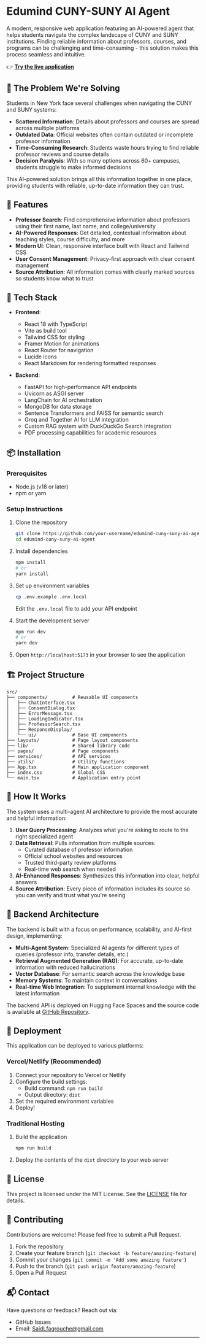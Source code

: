 # Edumind CUNY-SUNY AI Agent

A modern, responsive web application featuring an AI-powered agent that helps students navigate the complex landscape of CUNY and SUNY institutions. Finding reliable information about professors, courses, and programs can be challenging and time-consuming - this solution makes this process seamless and intuitive.

👉 **[Try the live application](https://edumind-cuny-suny-ai-agent.vercel.app/)**

## 🎯 The Problem We're Solving

Students in New York face several challenges when navigating the CUNY and SUNY systems:

- **Scattered Information**: Details about professors and courses are spread across multiple platforms
- **Outdated Data**: Official websites often contain outdated or incomplete professor information
- **Time-Consuming Research**: Students waste hours trying to find reliable professor reviews and course details
- **Decision Paralysis**: With so many options across 60+ campuses, students struggle to make informed decisions

This AI-powered solution brings all this information together in one place, providing students with reliable, up-to-date information they can trust.

## 🚀 Features

- **Professor Search**: Find comprehensive information about professors using their first name, last name, and college/university
- **AI-Powered Responses**: Get detailed, contextual information about teaching styles, course difficulty, and more
- **Modern UI**: Clean, responsive interface built with React and Tailwind CSS
- **User Consent Management**: Privacy-first approach with clear consent management
- **Source Attribution**: All information comes with clearly marked sources so students know what to trust

## 🔧 Tech Stack

- **Frontend**: 
  - React 18 with TypeScript
  - Vite as build tool
  - Tailwind CSS for styling
  - Framer Motion for animations
  - React Router for navigation
  - Lucide icons
  - React Markdown for rendering formatted responses

- **Backend**: 
  - FastAPI for high-performance API endpoints
  - Uvicorn as ASGI server
  - LangChain for AI orchestration
  - MongoDB for data storage
  - Sentence Transformers and FAISS for semantic search
  - Groq and Together AI for LLM integration
  - Custom RAG system with DuckDuckGo Search integration
  - PDF processing capabilities for academic resources

## 📦 Installation

### Prerequisites

- Node.js (v18 or later)
- npm or yarn

### Setup Instructions

1. Clone the repository
   ```bash
   git clone https://github.com/your-username/edumind-cuny-suny-ai-agent.git
   cd edumind-cuny-suny-ai-agent
   ```

2. Install dependencies
   ```bash
   npm install
   # or
   yarn install
   ```

3. Set up environment variables
   ```bash
   cp .env.example .env.local
   ```
   Edit the `.env.local` file to add your API endpoint

4. Start the development server
   ```bash
   npm run dev
   # or
   yarn dev
   ```

5. Open `http://localhost:5173` in your browser to see the application

## 🏗️ Project Structure

```
src/
├── components/         # Reusable UI components
│   ├── ChatInterface.tsx
│   ├── ConsentDialog.tsx
│   ├── ErrorMessage.tsx
│   ├── LoadingIndicator.tsx
│   ├── ProfessorSearch.tsx
│   ├── ResponseDisplay/
│   └── ui/             # Base UI components
├── layouts/            # Page layout components
├── lib/                # Shared library code
├── pages/              # Page components
├── services/           # API services
├── utils/              # Utility functions
├── App.tsx             # Main application component
├── index.css           # Global CSS
└── main.tsx            # Application entry point
```

## 🔄 How It Works

The system uses a multi-agent AI architecture to provide the most accurate and helpful information:

1. **User Query Processing**: Analyzes what you're asking to route to the right specialized agent
2. **Data Retrieval**: Pulls information from multiple sources:
   - Curated database of professor information
   - Official school websites and resources
   - Trusted third-party review platforms
   - Real-time web search when needed
3. **AI-Enhanced Responses**: Synthesizes this information into clear, helpful answers
4. **Source Attribution**: Every piece of information includes its source so you can verify and trust what you're seeing

## 🧠 Backend Architecture

The backend is built with a focus on performance, scalability, and AI-first design, implementing:

- **Multi-Agent System**: Specialized AI agents for different types of queries (professor info, transfer details, etc.)
- **Retrieval Augmented Generation (RAG)**: For accurate, up-to-date information with reduced hallucinations
- **Vector Database**: For semantic search across the knowledge base
- **Memory Systems**: To maintain context in conversations
- **Real-time Web Integration**: To supplement internal knowledge with the latest information

The backend API is deployed on Hugging Face Spaces and the source code is available at [GitHub Repository](https://github.com/slfagrouche/Edumind-CUNY-SUNY-AI-Agent-API).

## 🚀 Deployment

This application can be deployed to various platforms:

### Vercel/Netlify (Recommended)

1. Connect your repository to Vercel or Netlify
2. Configure the build settings:
   - Build command: `npm run build`
   - Output directory: `dist`
3. Set the required environment variables
4. Deploy!

### Traditional Hosting

1. Build the application
   ```bash
   npm run build
   ```
2. Deploy the contents of the `dist` directory to your web server

## 📝 License

This project is licensed under the MIT License. See the [LICENSE](LICENSE) file for details.

## 🤝 Contributing

Contributions are welcome! Please feel free to submit a Pull Request.

1. Fork the repository
2. Create your feature branch (`git checkout -b feature/amazing-feature`)
3. Commit your changes (`git commit -m 'Add some amazing feature'`)
4. Push to the branch (`git push origin feature/amazing-feature`)
5. Open a Pull Request

## 📬 Contact

Have questions or feedback? Reach out via:
- GitHub Issues 
- Email: SaidLfagrouche@gmail.com

---
